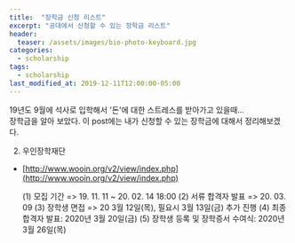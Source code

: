 ```yaml
---
title:  "장학금 신청 리스트"
excerpt: "공대에서 신청할 수 있는 장학금 리스트"
header:
  teaser: /assets/images/bio-photo-keyboard.jpg
categories:
  - scholarship
tags:
  - scholarship
last_modified_at: 2019-12-11T12:00:00-05:00
---
```

19년도 9월에 석사로 입학해서 '돈'에 대한 스트레스를 받아가고 있을때...   
장학금을 알아 보았다.
이 post에는 내가 신청할 수 있는 장학금에 대해서 정리해보겠다.

2. 우인장학재단

- [http://www.wooin.org/v2/view/index.php](http://www.wooin.org/v2/view/index.php)

   (1) 모집 기간
	  => 19. 11. 11 ~ 20. 02. 14 18:00
(2) 서류 합격자 발표
		=> 20. 03. 09
(3) 장학생 면접
		=> 20 3월 12일(목), 
      필요시 3월 13일(금) 추가 진행
(4) 최종 합격자 발표: 2020년 3월 20일(금)
(5) 장학생 등록 및 장학증서 수여식: 2020년 3월 26일(목)


<!--stackedit_data:
eyJoaXN0b3J5IjpbMTAwMDc4NzMyMF19
-->